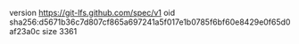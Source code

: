 version https://git-lfs.github.com/spec/v1
oid sha256:d5671b36c7d807cf865a697241a5f017e1b0785f6bf60e8429e0f65d0af23a0c
size 3361
